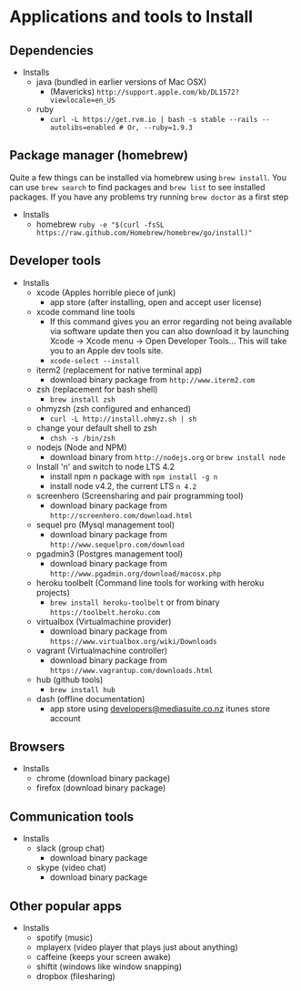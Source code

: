 # Applications and tools to Install

## Dependencies

- Installs
    - java (bundled in earlier versions of Mac OSX)
        - (Mavericks) `http://support.apple.com/kb/DL1572?viewlocale=en_US`
    - ruby
        - `curl -L https://get.rvm.io | bash -s stable --rails --autolibs=enabled # Or, --ruby=1.9.3`

## Package manager (homebrew)

Quite a few things can be installed via homebrew using `brew install`. You can use
`brew search` to find packages and `brew list` to see installed packages. If you have
any problems try running `brew doctor` as a first step

- Installs
    - homebrew `ruby -e "$(curl -fsSL https://raw.github.com/Homebrew/homebrew/go/install)"`

## Developer tools

- Installs
    - xcode (Apples horrible piece of junk)
        - app store (after installing, open and accept user license)
    - xcode command line tools
        - If this command gives you an error regarding not being available via software update then you can also download it by launching Xcode -> Xcode menu -> Open Developer Tools... This will take you to an Apple dev tools site.
        - `xcode-select --install`
    - iterm2 (replacement for native terminal app)
        - download binary package from `http://www.iterm2.com`
    - zsh (replacement for bash shell)
        - `brew install zsh`
    - ohmyzsh (zsh configured and enhanced)
        - `curl -L http://install.ohmyz.sh | sh`
    - change your default shell to zsh
        - `chsh -s /bin/zsh`
    - nodejs (Node and NPM)
        - download binary from `http://nodejs.org` or `brew install node`
    - Install 'n' and switch to node LTS 4.2
        - install npm n package with `npm install -g n`
        - install node v4.2, the current LTS `n 4.2`
    - screenhero (Screensharing and pair programming tool)
        - download binary package from `http://screenhero.com/download.html`
    - sequel pro (Mysql management tool)
        - download binary package from `http://www.sequelpro.com/download`
    - pgadmin3 (Postgres management tool)
        - download binary package from `http://www.pgadmin.org/download/macosx.php`
    - heroku toolbelt (Command line tools for working with heroku projects)
        - `brew install heroku-toolbelt` or from binary `https://toolbelt.heroku.com`
    - virtualbox (Virtualmachine provider)
        - download binary package from `https://www.virtualbox.org/wiki/Downloads`
    - vagrant (Virtualmachine controller)
        - download binary package from `https://www.vagrantup.com/downloads.html`
    - hub (github tools)
        - `brew install hub`
    - dash (offline documentation)
        - app store using developers@mediasuite.co.nz itunes store account

## Browsers

- Installs
    - chrome    (download binary package)
    - firefox   (download binary package)

## Communication tools

- Installs
    - slack   (group chat)
        - download binary package
    - skype     (video chat)
        - download binary package

## Other popular apps

- Installs
    - spotify   (music)
    - mplayerx  (video player that plays just about anything)
    - caffeine  (keeps your screen awake)
    - shiftit   (windows like window snapping)
    - dropbox   (filesharing)
